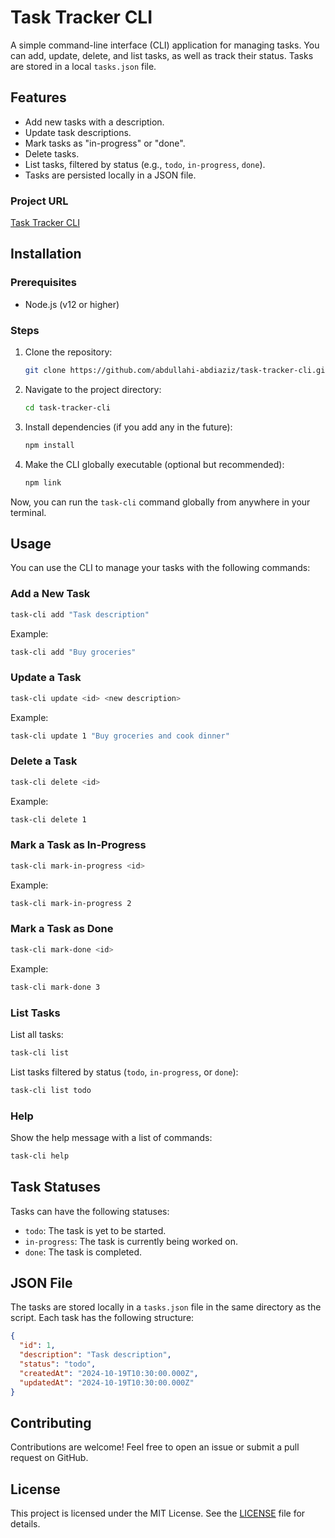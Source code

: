 
# Task Tracker CLI

A simple command-line interface (CLI) application for managing tasks. You can add, update, delete, and list tasks, as well as track their status. Tasks are stored in a local `tasks.json` file.

## Features

- Add new tasks with a description.
- Update task descriptions.
- Mark tasks as "in-progress" or "done".
- Delete tasks.
- List tasks, filtered by status (e.g., `todo`, `in-progress`, `done`).
- Tasks are persisted locally in a JSON file.

### Project URL
[Task Tracker CLI](https://roadmap.sh/projects/task-tracker)

## Installation

### Prerequisites

- Node.js (v12 or higher)

### Steps

1. Clone the repository:

   ```bash
   git clone https://github.com/abdullahi-abdiaziz/task-tracker-cli.git
   ```

2. Navigate to the project directory:

   ```bash
   cd task-tracker-cli
   ```

3. Install dependencies (if you add any in the future):

   ```bash
   npm install
   ```

4. Make the CLI globally executable (optional but recommended):

   ```bash
   npm link
   ```

Now, you can run the `task-cli` command globally from anywhere in your terminal.

## Usage

You can use the CLI to manage your tasks with the following commands:

### Add a New Task

```bash
task-cli add "Task description"
```

Example:

```bash
task-cli add "Buy groceries"
```

### Update a Task

```bash
task-cli update <id> <new description>
```

Example:

```bash
task-cli update 1 "Buy groceries and cook dinner"
```

### Delete a Task

```bash
task-cli delete <id>
```

Example:

```bash
task-cli delete 1
```

### Mark a Task as In-Progress

```bash
task-cli mark-in-progress <id>
```

Example:

```bash
task-cli mark-in-progress 2
```

### Mark a Task as Done

```bash
task-cli mark-done <id>
```

Example:

```bash
task-cli mark-done 3
```

### List Tasks

List all tasks:

```bash
task-cli list
```

List tasks filtered by status (`todo`, `in-progress`, or `done`):

```bash
task-cli list todo
```

### Help

Show the help message with a list of commands:

```bash
task-cli help
```

## Task Statuses

Tasks can have the following statuses:

- `todo`: The task is yet to be started.
- `in-progress`: The task is currently being worked on.
- `done`: The task is completed.

## JSON File

The tasks are stored locally in a `tasks.json` file in the same directory as the script. Each task has the following structure:

```json
{
  "id": 1,
  "description": "Task description",
  "status": "todo",
  "createdAt": "2024-10-19T10:30:00.000Z",
  "updatedAt": "2024-10-19T10:30:00.000Z"
}
```

## Contributing

Contributions are welcome! Feel free to open an issue or submit a pull request on GitHub.

## License

This project is licensed under the MIT License. See the [LICENSE](LICENSE) file for details.
